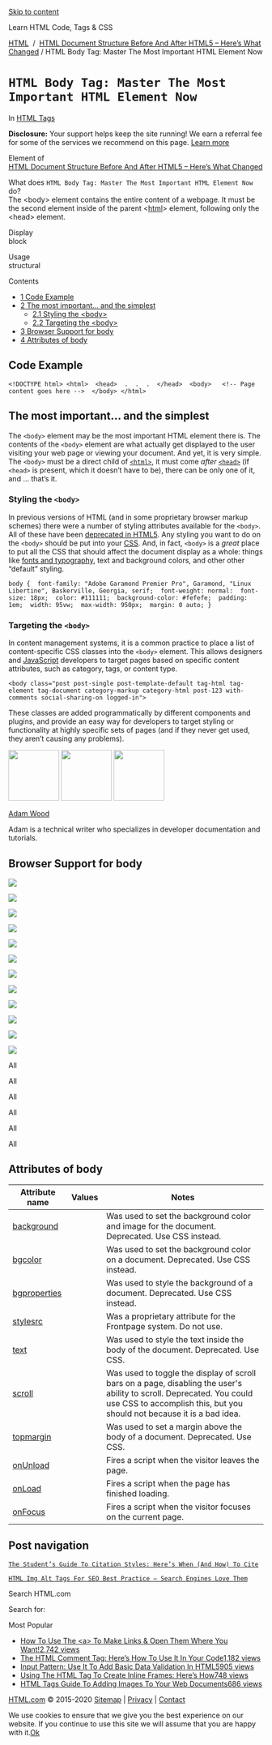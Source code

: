 <a href="#site-main" class="skip-link screen-reader-text">Skip to content</a>



[](https://html.com/)

Learn HTML Code, Tags & CSS

[HTML](https://html.com/)  /  [HTML Document Structure Before And After HTML5 – Here’s What Changed](https://html.com/document/) / HTML Body Tag: Master The Most Important HTML Element Now

`HTML Body Tag: Master The Most Important HTML Element Now`
===========================================================

In <span class="post-meta-category">[HTML Tags](https://html.com/tags/)</span>

**Disclosure:** Your support helps keep the site running! We earn a referral fee for some of the services we recommend on this page. [Learn more](https://html.com/disclosure/)

Element of  
[HTML Document Structure Before And After HTML5 – Here’s What Changed](https://html.com/document/)

What does `HTML Body Tag: Master The Most Important HTML Element Now` do?  
The &lt;body&gt; element contains the entire content of a webpage. It must be the second element inside of the parent &lt;[html](https://html.com/)&gt; element, following only the &lt;head&gt; element.

Display  
block

Usage  
structural

<span class="underline"></span>

Contents

-   [<span class="toc_number toc_depth_1">1</span> Code Example](#Code_Example)
-   [<span class="toc_number toc_depth_1">2</span> The most important… and the simplest](#The_most_important8230_and_the_simplest)
    -   [<span class="toc_number toc_depth_2">2.1</span> Styling the &lt;body&gt;](#Styling_the_ltbodygt)
    -   [<span class="toc_number toc_depth_2">2.2</span> Targeting the &lt;body&gt;](#Targeting_the_ltbodygt)
-   [<span class="toc_number toc_depth_1">3</span> Browser Support for body](#Browser_Support_for_body)
-   [<span class="toc_number toc_depth_1">4</span> Attributes of body](#Attributes_of_body)

<span id="Code_Example">Code Example</span>
-------------------------------------------

    <!DOCTYPE html> <html>  <head>  .  .  .  </head>  <body>   <!-- Page content goes here -->  </body> </html> 

<span id="The_most_important8230_and_the_simplest">The most important… and the simplest</span>
----------------------------------------------------------------------------------------------

The `<body>` element may be the most important HTML element there is. The contents of the `<body>` element are what actually get displayed to the user visiting your web page or viewing your document. And yet, it is very simple. The `<body>` must be a direct child of [`<html>`](https://html.com/tags/html/), it must come *after* [`<head>`](https://html.com/tags/head/) (if `<head>` is present, which it doesn’t have to be), there can be only one of it, and … that’s it.

### <span id="Styling_the_ltbodygt">Styling the `<body>`</span>

In previous versions of HTML (and in some proprietary browser markup schemes) there were a number of styling attributes available for the `<body>`. All of these have been [deprecated in HTML5](https://html.com/html5/). Any styling you want to do on the `<body>` should be put into your [CSS](https://html.com/css/). And, in fact, `<body>` is a *great* place to put all the CSS that should affect the document display as a whole: things like [fonts and typography](https://html.com/fonts/), text and background colors, and other other “default” styling.

    body {  font-family: "Adobe Garamond Premier Pro", Garamond, "Linux Libertine", Baskerville, Georgia, serif;  font-weight: normal:  font-size: 18px;  color: #111111;  background-color: #fefefe;  padding: 1em;  width: 95vw;  max-width: 950px;  margin: 0 auto; } 

### <span id="Targeting_the_ltbodygt">Targeting the `<body>`</span>

In content management systems, it is a common practice to place a list of content-specific CSS classes into the `<body>` element. This allows designers and [JavaScript](https://html.com/javascript/) developers to target pages based on specific content attributes, such as category, tags, or content type.

    <body class="post post-single post-template-default tag-html tag-element tag-document category-markup category-html post-123 with-comments social-sharing-on logged-in"> 

These classes are added programmatically by different components and plugins, and provide an easy way for developers to target styling or functionality at highly specific sets of pages (and if they never get used, they aren’t causing any problems).

<img src="http://html.com/wp-content/plugins/a3-lazy-load/assets/images/lazy_placeholder.gif" class="lazy lazy-hidden avatar avatar-100 photo" width="100" height="100" />

<img src="http://html.com/wp-content/plugins/a3-lazy-load/assets/images/lazy_placeholder.gif" class="lazy lazy-hidden avatar avatar-100 photo" width="100" height="100" />

<img src="https://secure.gravatar.com/avatar/3af4194cc38fbc6d4e68fbe7536347d5?s=100&amp;d=mm&amp;r=g" class="avatar avatar-100 photo" srcset="https://secure.gravatar.com/avatar/3af4194cc38fbc6d4e68fbe7536347d5?s=200&amp;d=mm&amp;r=g 2x" width="100" height="100" />

[Adam Wood](https://html.com/author/html/)

<span class="fn">Adam is a technical writer who specializes in developer documentation and tutorials.</span>

[<span class="saboxplugin-icon-grey saboxplugin-icon-linkedin"></span>](https://www.linkedin.com/in/adammichaelwood)

<span id="tho-end-content" style="display: block; visibility: hidden;"></span>

<span id="Browser_Support_for_body">Browser Support for body</span>
-------------------------------------------------------------------

<img src="http://html.com/wp-content/plugins/a3-lazy-load/assets/images/lazy_placeholder.gif" class="lazy lazy-hidden" />

![](https://html.com/wp-content/plugins/htmlcodetutorial-plugin/assets/images/ie-true.png)

<img src="http://html.com/wp-content/plugins/a3-lazy-load/assets/images/lazy_placeholder.gif" class="lazy lazy-hidden" />

![](https://html.com/wp-content/plugins/htmlcodetutorial-plugin/assets/images/firefox-true.png)

<img src="http://html.com/wp-content/plugins/a3-lazy-load/assets/images/lazy_placeholder.gif" class="lazy lazy-hidden" />

![](https://html.com/wp-content/plugins/htmlcodetutorial-plugin/assets/images/chrome-true.png)

<img src="http://html.com/wp-content/plugins/a3-lazy-load/assets/images/lazy_placeholder.gif" class="lazy lazy-hidden" />

![](https://html.com/wp-content/plugins/htmlcodetutorial-plugin/assets/images/edge-true.png)

<img src="http://html.com/wp-content/plugins/a3-lazy-load/assets/images/lazy_placeholder.gif" class="lazy lazy-hidden" />

![](https://html.com/wp-content/plugins/htmlcodetutorial-plugin/assets/images/safari-true.png)

<img src="http://html.com/wp-content/plugins/a3-lazy-load/assets/images/lazy_placeholder.gif" class="lazy lazy-hidden" />

![](https://html.com/wp-content/plugins/htmlcodetutorial-plugin/assets/images/opera-true.png)

<span class="browser-supported">All</span>

<span class="browser-supported">All</span>

<span class="browser-supported">All</span>

<span class="browser-supported">All</span>

<span class="browser-supported">All</span>

<span class="browser-supported">All</span>

<span id="Attributes_of_body">Attributes of body</span>
-------------------------------------------------------

<table><thead><tr class="header"><th>Attribute name</th><th>Values</th><th>Notes</th></tr></thead><tbody><tr class="odd"><td><a href="https://html.com/attributes/body-background/" class="linked-name deprecated">background</a><br />
</td><td></td><td>Was used to set the background color and image for the document. Deprecated. Use CSS instead.</td></tr><tr class="even"><td><a href="https://html.com/attributes/body-bgcolor/" class="linked-name deprecated">bgcolor</a><br />
</td><td></td><td>Was used to set the background color on a document. Deprecated. Use CSS instead.</td></tr><tr class="odd"><td><a href="https://html.com/attributes/body-bgproperties/" class="linked-name deprecated">bgproperties</a><br />
</td><td></td><td>Was used to style the background of a document. Deprecated. Use CSS instead.</td></tr><tr class="even"><td><a href="https://html.com/attributes/body-stylesrc/" class="linked-name deprecated">stylesrc</a><br />
</td><td></td><td>Was a proprietary attribute for the Frontpage system. Do not use.</td></tr><tr class="odd"><td><a href="https://html.com/attributes/body-text/" class="linked-name deprecated">text</a><br />
</td><td></td><td>Was used to style the text inside the body of the document. Deprecated. Use CSS.</td></tr><tr class="even"><td><a href="https://html.com/attributes/body-scroll/" class="linked-name deprecated">scroll</a><br />
</td><td></td><td>Was used to toggle the display of scroll bars on a page, disabling the user's ability to scroll. Deprecated. You could use CSS to accomplish this, but you should not because it is a bad idea.</td></tr><tr class="odd"><td><a href="https://html.com/attributes/body-topmargin/" class="linked-name deprecated">topmargin</a><br />
</td><td></td><td>Was used to set a margin above the body of a document. Deprecated. Use CSS.</td></tr><tr class="even"><td><a href="https://html.com/attributes/body-onunload/" class="linked-name">onUnload</a><br />
</td><td></td><td>Fires a script when the visitor leaves the page.</td></tr><tr class="odd"><td><a href="https://html.com/attributes/body-onload/" class="linked-name">onLoad</a><br />
</td><td></td><td>Fires a script when the page has finished loading.</td></tr><tr class="even"><td><a href="https://html.com/attributes/body-onfocus/" class="linked-name">onFocus</a><br />
</td><td></td><td>Fires a script when the visitor focuses on the current page.</td></tr></tbody></table>

Post navigation
---------------

[<span class="nav-link-label"><span class="genericon genericon-previous"></span></span>`The Student’s Guide To Citation Styles: Here’s When (And How) To Cite`](https://html.com/resources/citation-guide/)

[`HTML Img Alt Tags For SEO Best Practice – Search Engines Love Them`<span class="nav-link-label"><span class="genericon genericon-next"></span></span>](https://html.com/attributes/img-alt/)

Search HTML.com

<span class="screen-reader-text">Search for:</span>

Most Popular

-   <a href="https://html.com/attributes/a-target/" class="popular_posts_bars_link">How To Use The &lt;a&gt; To Make Links &amp; Open Them Where You Want!</a><span class="popular_posts_bars_comment_count_hold"><a href="https://html.com/attributes/a-target/#comments" class="popular_posts_bars_comment_count">2,742 views</a><span class="popular_posts_bars_comment_count_triangle"></span></span>
-   <a href="https://html.com/tags/comment-tag/" class="popular_posts_bars_link">The HTML Comment Tag: Here’s How To Use It In Your Code</a><span class="popular_posts_bars_comment_count_hold"><a href="https://html.com/tags/comment-tag/#comments" class="popular_posts_bars_comment_count">1,182 views</a><span class="popular_posts_bars_comment_count_triangle"></span></span>
-   <a href="https://html.com/attributes/input-pattern/" class="popular_posts_bars_link">Input Pattern: Use It To Add Basic Data Validation In HTML5</a><span class="popular_posts_bars_comment_count_hold"><a href="https://html.com/attributes/input-pattern/#comments" class="popular_posts_bars_comment_count">905 views</a><span class="popular_posts_bars_comment_count_triangle"></span></span>
-   <a href="https://html.com/tags/iframe/" class="popular_posts_bars_link">Using The HTML Tag To Create Inline Frames: Here’s How</a><span class="popular_posts_bars_comment_count_hold"><a href="https://html.com/tags/iframe/#comments" class="popular_posts_bars_comment_count">748 views</a><span class="popular_posts_bars_comment_count_triangle"></span></span>
-   <a href="https://html.com/tags/img/" class="popular_posts_bars_link">HTML Tags Guide To Adding Images To Your Web Documents</a><span class="popular_posts_bars_comment_count_hold"><a href="https://html.com/tags/img/#comments" class="popular_posts_bars_comment_count">686 views</a><span class="popular_posts_bars_comment_count_triangle"></span></span>

[HTML.com](https://html.com/) © 2015-2020 [Sitemap](https://html.com/sitemap/) | [Privacy](https://html.com/privacy/) | [Contact](https://html.com/contact/)

<span id="cn-notice-text" class="cn-text-container">We use cookies to ensure that we give you the best experience on our website. If you continue to use this site we will assume that you are happy with it.</span><span id="cn-notice-buttons" class="cn-buttons-container"><a href="#" id="cn-accept-cookie" class="cn-set-cookie cn-button bootstrap button">Ok</a></span><a href="javascript:void(0);" id="cn-close-notice" class="cn-close-icon"></a>
